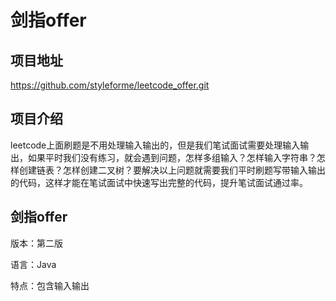 # 剑指offer
项目地址
-
https://github.com/styleforme/leetcode_offer.git

项目介绍
-

leetcode上面刷题是不用处理输入输出的，但是我们笔试面试需要处理输入输出，如果平时我们没有练习，就会遇到问题，怎样多组输入？怎样输入字符串？怎样创建链表？怎样创建二叉树？要解决以上问题就需要我们平时刷题写带输入输出的代码，这样才能在笔试面试中快速写出完整的代码，提升笔试面试通过率。

剑指offer
-

版本：第二版

语言：Java

特点：包含输入输出
